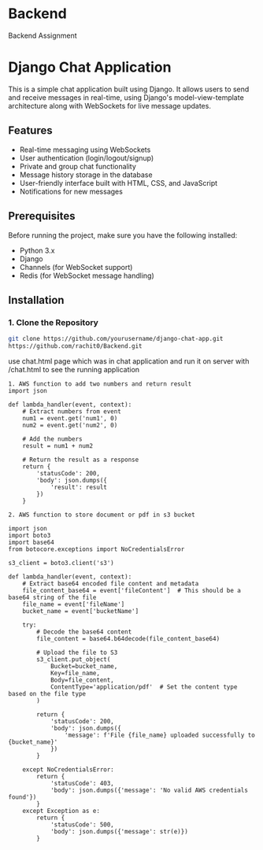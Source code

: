 # Backend
Backend Assignment
# Django Chat Application

This is a simple chat application built using Django. It allows users to send and receive messages in real-time, using Django's model-view-template architecture along with WebSockets for live message updates.

## Features

- Real-time messaging using WebSockets
- User authentication (login/logout/signup)
- Private and group chat functionality
- Message history storage in the database
- User-friendly interface built with HTML, CSS, and JavaScript
- Notifications for new messages

## Prerequisites

Before running the project, make sure you have the following installed:

- Python 3.x
- Django
- Channels (for WebSocket support)
- Redis (for WebSocket message handling)

## Installation

### 1. Clone the Repository

```bash
git clone https://github.com/yourusername/django-chat-app.git
https://github.com/rachit0/Backend.git

```
use chat.html page which was in chat application and run it on server with /chat.html to see the running application
``` AWS Lambda function
1. AWS function to add two numbers and return result
import json

def lambda_handler(event, context):
    # Extract numbers from event
    num1 = event.get('num1', 0)
    num2 = event.get('num2', 0)
    
    # Add the numbers
    result = num1 + num2
    
    # Return the result as a response
    return {
        'statusCode': 200,
        'body': json.dumps({
            'result': result
        })
    }
```


``` AWS Lambda function
2. AWS function to store document or pdf in s3 bucket

import json
import boto3
import base64
from botocore.exceptions import NoCredentialsError

s3_client = boto3.client('s3')

def lambda_handler(event, context):
    # Extract base64 encoded file content and metadata
    file_content_base64 = event['fileContent']  # This should be a base64 string of the file
    file_name = event['fileName']
    bucket_name = event['bucketName']
    
    try:
        # Decode the base64 content
        file_content = base64.b64decode(file_content_base64)
        
        # Upload the file to S3
        s3_client.put_object(
            Bucket=bucket_name,
            Key=file_name,
            Body=file_content,
            ContentType='application/pdf'  # Set the content type based on the file type
        )
        
        return {
            'statusCode': 200,
            'body': json.dumps({
                'message': f'File {file_name} uploaded successfully to {bucket_name}'
            })
        }
    
    except NoCredentialsError:
        return {
            'statusCode': 403,
            'body': json.dumps({'message': 'No valid AWS credentials found'})
        }
    except Exception as e:
        return {
            'statusCode': 500,
            'body': json.dumps({'message': str(e)})
        }



```




